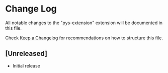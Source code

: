 # Change Log

All notable changes to the "pys-extension" extension will be documented in this file.

Check [Keep a Changelog](http://keepachangelog.com/) for recommendations on how to structure this file.

## [Unreleased]

- Initial release